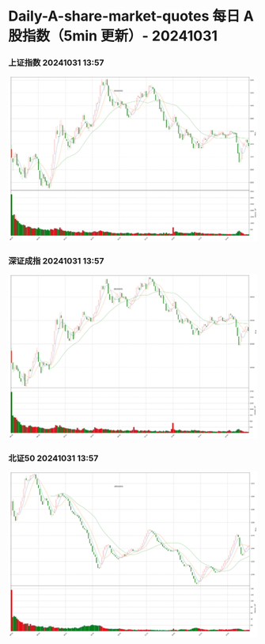 
# Daily-A-share-market-quotes 每日 A 股指数（5min 更新）- 20241031

### 上证指数 20241031 13:57
![](./fig/2024/10/20241031-sh000001.png)

### 深证成指 20241031 13:57
![](./fig/2024/10/20241031-sz399001.png)

### 北证50 20241031 13:57
![](./fig/2024/10/20241031-bj899050.png)
